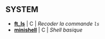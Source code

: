 ## SYSTEM

 * **[ft_ls](https://github.com/tvarnier/42/tree/master/system/ft_ls)** | C | *Recoder la commande `ls`*
 * **[minishell](https://github.com/tvarnier/42/tree/master/system/minishell)** | C | *Shell basique*
